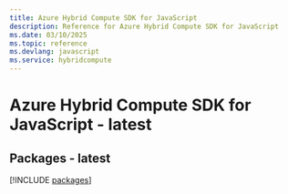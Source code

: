 ```yaml
---
title: Azure Hybrid Compute SDK for JavaScript
description: Reference for Azure Hybrid Compute SDK for JavaScript
ms.date: 03/10/2025
ms.topic: reference
ms.devlang: javascript
ms.service: hybridcompute
---
```

# Azure Hybrid Compute SDK for JavaScript - latest
## Packages - latest
[!INCLUDE [packages](hybrid-compute-index.md)]